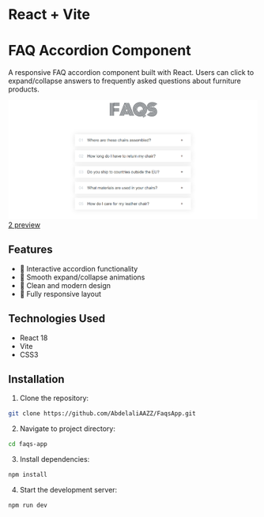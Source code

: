 # React + Vite

# FAQ Accordion Component

A responsive FAQ accordion component built with React. Users can click to expand/collapse answers to frequently asked questions about furniture products.

![FAQ Accordion Preview](./preview.png)[2 preview](./preview2.png)

## Features

- 🎯 Interactive accordion functionality
- 💫 Smooth expand/collapse animations
- 🎨 Clean and modern design
- 📱 Fully responsive layout


## Technologies Used

- React 18
- Vite
- CSS3

## Installation

1. Clone the repository:
```bash
git clone https://github.com/AbdelaliAAZZ/FaqsApp.git 
```
2. Navigate to project directory:
```bash
cd faqs-app
```
3. Install dependencies:
 ```bash
npm install
``` 
4. Start the development server:
```bash
npm run dev
```   
